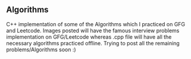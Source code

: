 ## Algorithms
C++ implementation of some of the Algorithms which I practiced on GFG and Leetcode.
Images posted will have the famous interview problems implementation on GFG/Leetcode whereas .cpp file will have all the necessary algorithms practiced offline.
Trying to post all the remaining problems/Algorithms soon :)
